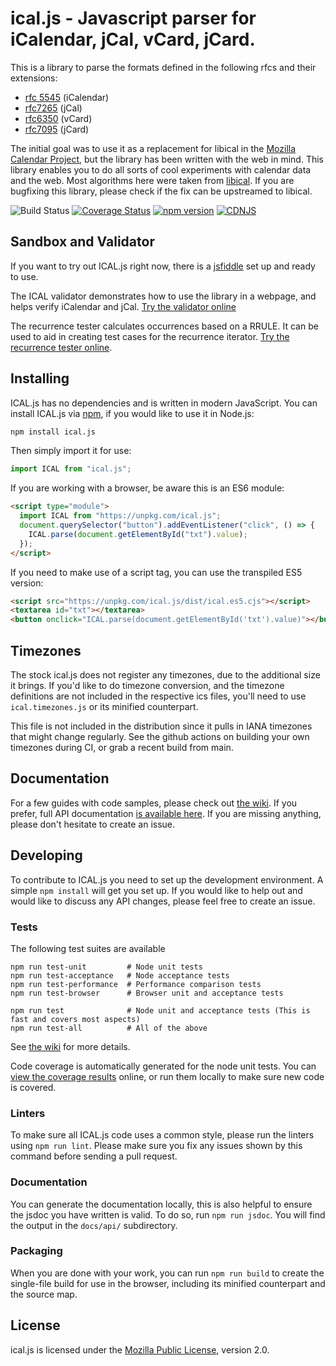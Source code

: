 # ical.js - Javascript parser for iCalendar, jCal, vCard, jCard.

This is a library to parse the formats defined in the following rfcs and their extensions:
* [rfc 5545](http://tools.ietf.org/html/rfc5545) (iCalendar)
* [rfc7265](http://tools.ietf.org/html/rfc7265) (jCal)
* [rfc6350](http://tools.ietf.org/html/rfc6350) (vCard)
* [rfc7095](http://tools.ietf.org/html/rfc7095) (jCard)

The initial goal was to use it as a replacement for libical in the [Mozilla Calendar
Project](http://www.mozilla.org/projects/calendar/), but the library has been written with the web
in mind. This library enables you to do all sorts of cool experiments with calendar data and the
web. Most algorithms here were taken from [libical](https://github.com/libical/libical). If you are
bugfixing this library, please check if the fix can be upstreamed to libical.

![Build Status](https://github.com/kewisch/ical.js/workflows/Checkin/badge.svg) [![Coverage Status](https://coveralls.io/repos/kewisch/ical.js/badge.svg)](https://coveralls.io/r/kewisch/ical.js) [![npm version](https://badge.fury.io/js/ical.js.svg)](http://badge.fury.io/js/ical.js) [![CDNJS](https://img.shields.io/cdnjs/v/ical.js.svg)](https://cdnjs.com/libraries/ical.js)  

## Sandbox and Validator

If you want to try out ICAL.js right now, there is a
[jsfiddle](http://jsfiddle.net/kewisch/227efboL/) set up and ready to use.

The ICAL validator demonstrates how to use the library in a webpage, and helps verify iCalendar and
jCal. [Try the validator online](http://kewisch.github.io/ical.js/validator.html)

The recurrence tester calculates occurrences based on a RRULE. It can be used to aid in
creating test cases for the recurrence iterator.
[Try the recurrence tester online](https://kewisch.github.io/ical.js/recur-tester.html).

## Installing

ICAL.js has no dependencies and is written in modern JavaScript. You can install ICAL.js via
[npm](https://www.npmjs.com/), if you would like to use it in Node.js:
```bash
npm install ical.js
```
Then simply import it for use:
```javascript
import ICAL from "ical.js";
```

If you are working with a browser, be aware this is an ES6 module:

```html
<script type="module">
  import ICAL from "https://unpkg.com/ical.js";
  document.querySelector("button").addEventListener("click", () => {
    ICAL.parse(document.getElementById("txt").value);
  });
</script>
```

If you need to make use of a script tag, you can use the transpiled ES5 version:
```html
<script src="https://unpkg.com/ical.js/dist/ical.es5.cjs"></script>
<textarea id="txt"></textarea>
<button onclick="ICAL.parse(document.getElementById('txt').value)"></button>
```

## Timezones
The stock ical.js does not register any timezones, due to the additional size it brings. If you'd
like to do timezone conversion, and the timezone definitions are not included in the respective ics
files, you'll need to use `ical.timezones.js` or its minified counterpart.

This file is not included in the distribution since it pulls in IANA timezones that might change
regularly. See the github actions on building your own timezones during CI, or grab a recent build
from main.

## Documentation

For a few guides with code samples, please check out
[the wiki](https://github.com/kewisch/ical.js/wiki). If you prefer,
full API documentation [is available here](http://kewisch.github.io/ical.js/api/).
If you are missing anything, please don't hesitate to create an issue.

## Developing

To contribute to ICAL.js you need to set up the development environment. A simple `npm install` will
get you set up. If you would like to help out and would like to discuss any API changes, please feel 
free to create an issue.

### Tests

The following test suites are available

    npm run test-unit         # Node unit tests
    npm run test-acceptance   # Node acceptance tests
    npm run test-performance  # Performance comparison tests
    npm run test-browser      # Browser unit and acceptance tests
    
    npm run test              # Node unit and acceptance tests (This is fast and covers most aspects)
    npm run test-all          # All of the above

See [the wiki](https://github.com/kewisch/ical.js/wiki/Running-Tests) for more details.

Code coverage is automatically generated for the node unit tests. You can [view the coverage
results](https://coveralls.io/r/kewisch/ical.js) online, or run them locally to make sure new
code is covered.

### Linters
To make sure all ICAL.js code uses a common style, please run the linters using `npm run lint`.
Please make sure you fix any issues shown by this command before sending a pull request.

### Documentation
You can generate the documentation locally, this is also helpful to ensure the jsdoc you have
written is valid. To do so, run `npm run jsdoc`. You will find the output in the `docs/api/`
subdirectory.

### Packaging
When you are done with your work, you can run `npm run build` to create the single-file build for
use in the browser, including its minified counterpart and the source map.

## License
ical.js is licensed under the
[Mozilla Public License](https://www.mozilla.org/MPL/2.0/), version 2.0.
